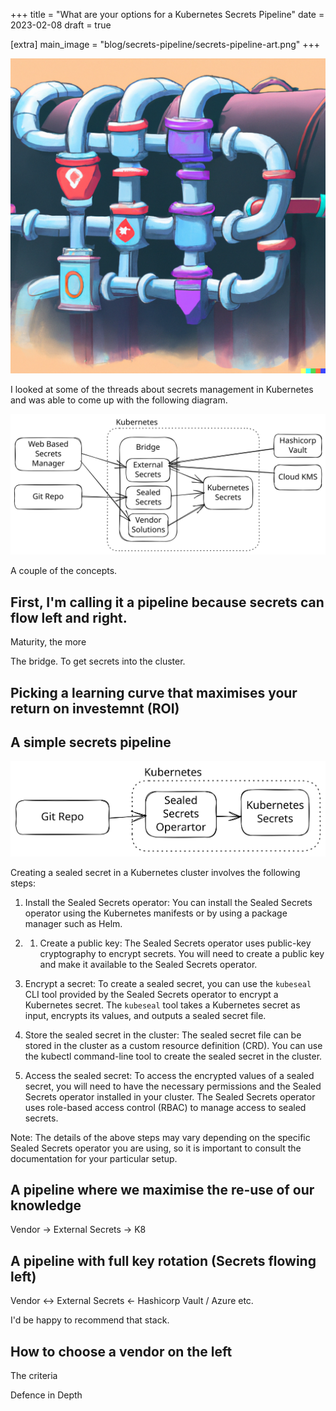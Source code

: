 +++
title = "What are your options for a Kubernetes Secrets Pipeline"
date = 2023-02-08
draft = true

[extra]
main_image = "blog/secrets-pipeline/secrets-pipeline-art.png"
+++

![Kubernetes Secrets Pipeline](./secrets-pipeline-art.png)

I looked at some of the threads about secrets management in Kubernetes and was able to come up with the following diagram.

![Kubernetes Secrets Pipeline](./pipeline.svg)

A couple of the concepts.

## First, I'm calling it a pipeline because secrets can flow left and right.

Maturity, the more 

The bridge. To get secrets into the cluster.

## Picking a learning curve that maximises your return on investemnt (ROI)

## A simple secrets pipeline

![Sealed Secrets Pipeline](./sealed-secrets.svg)

Creating a sealed secret in a Kubernetes cluster involves the following steps:

1. Install the Sealed Secrets operator: You can install the Sealed Secrets operator using the Kubernetes manifests or by using a package manager such as Helm.

1. 1. Create a public key: The Sealed Secrets operator uses public-key cryptography to encrypt secrets. You will need to create a public key and make it available to the Sealed Secrets operator.

1. Encrypt a secret: To create a sealed secret, you can use the `kubeseal` CLI tool provided by the Sealed Secrets operator to encrypt a Kubernetes secret. The `kubeseal` tool takes a Kubernetes secret as input, encrypts its values, and outputs a sealed secret file.

1. Store the sealed secret in the cluster: The sealed secret file can be stored in the cluster as a custom resource definition (CRD). You can use the kubectl command-line tool to create the sealed secret in the cluster.

1. Access the sealed secret: To access the encrypted values of a sealed secret, you will need to have the necessary permissions and the Sealed Secrets operator installed in your cluster. The Sealed Secrets operator uses role-based access control (RBAC) to manage access to sealed secrets.

Note: The details of the above steps may vary depending on the specific Sealed Secrets operator you are using, so it is important to consult the documentation for your particular setup. 

## A pipeline where we maximise the re-use of our knowledge

Vendor -> External Secrets -> K8

## A pipeline with full key rotation (Secrets flowing left)

Vendor <-> External Secrets <- Hashicorp Vault / Azure etc.

I'd be happy to recommend that stack. 

## How to choose a vendor on the left

The criteria

Defence in Depth
